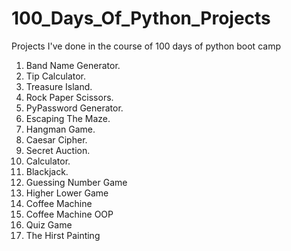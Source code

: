 # 100_Days_Of_Python_Projects
Projects I've done in the course of 100 days of python boot camp

1. Band Name Generator.
2. Tip Calculator.
3. Treasure Island.
4. Rock Paper Scissors.
5. PyPassword Generator.
6. Escaping The Maze.
7. Hangman Game.
8. Caesar Cipher.
9. Secret Auction.
10. Calculator.
11. Blackjack.
12. Guessing Number Game
14. Higher Lower Game
15. Coffee Machine
16. Coffee Machine OOP
17. Quiz Game
18. The Hirst Painting